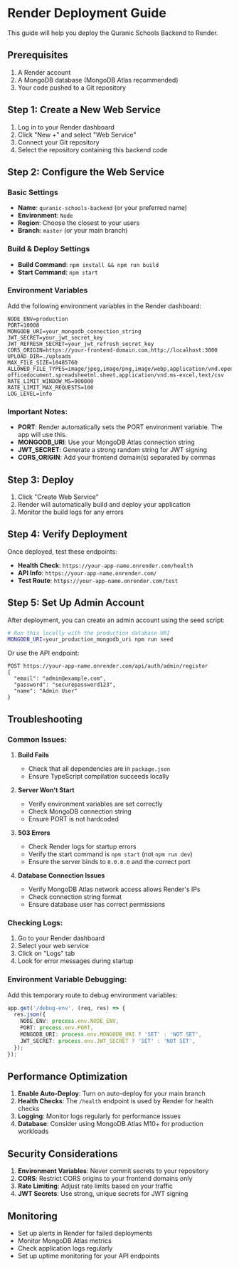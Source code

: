 # Render Deployment Guide

This guide will help you deploy the Quranic Schools Backend to Render.

## Prerequisites

1. A Render account
2. A MongoDB database (MongoDB Atlas recommended)
3. Your code pushed to a Git repository

## Step 1: Create a New Web Service

1. Log in to your Render dashboard
2. Click "New +" and select "Web Service"
3. Connect your Git repository
4. Select the repository containing this backend code

## Step 2: Configure the Web Service

### Basic Settings
- **Name**: `quranic-schools-backend` (or your preferred name)
- **Environment**: `Node`
- **Region**: Choose the closest to your users
- **Branch**: `master` (or your main branch)

### Build & Deploy Settings
- **Build Command**: `npm install && npm run build`
- **Start Command**: `npm start`

### Environment Variables
Add the following environment variables in the Render dashboard:

```
NODE_ENV=production
PORT=10000
MONGODB_URI=your_mongodb_connection_string
JWT_SECRET=your_jwt_secret_key
JWT_REFRESH_SECRET=your_jwt_refresh_secret_key
CORS_ORIGIN=https://your-frontend-domain.com,http://localhost:3000
UPLOAD_DIR=./uploads
MAX_FILE_SIZE=10485760
ALLOWED_FILE_TYPES=image/jpeg,image/png,image/webp,application/vnd.openxmlformats-officedocument.spreadsheetml.sheet,application/vnd.ms-excel,text/csv
RATE_LIMIT_WINDOW_MS=900000
RATE_LIMIT_MAX_REQUESTS=100
LOG_LEVEL=info
```

### Important Notes:
- **PORT**: Render automatically sets the PORT environment variable. The app will use this.
- **MONGODB_URI**: Use your MongoDB Atlas connection string
- **JWT_SECRET**: Generate a strong random string for JWT signing
- **CORS_ORIGIN**: Add your frontend domain(s) separated by commas

## Step 3: Deploy

1. Click "Create Web Service"
2. Render will automatically build and deploy your application
3. Monitor the build logs for any errors

## Step 4: Verify Deployment

Once deployed, test these endpoints:

- **Health Check**: `https://your-app-name.onrender.com/health`
- **API Info**: `https://your-app-name.onrender.com/`
- **Test Route**: `https://your-app-name.onrender.com/test`

## Step 5: Set Up Admin Account

After deployment, you can create an admin account using the seed script:

```bash
# Run this locally with the production database URI
MONGODB_URI=your_production_mongodb_uri npm run seed
```

Or use the API endpoint:
```
POST https://your-app-name.onrender.com/api/auth/admin/register
{
  "email": "admin@example.com",
  "password": "securepassword123",
  "name": "Admin User"
}
```

## Troubleshooting

### Common Issues:

1. **Build Fails**
   - Check that all dependencies are in `package.json`
   - Ensure TypeScript compilation succeeds locally

2. **Server Won't Start**
   - Verify environment variables are set correctly
   - Check MongoDB connection string
   - Ensure PORT is not hardcoded

3. **503 Errors**
   - Check Render logs for startup errors
   - Verify the start command is `npm start` (not `npm run dev`)
   - Ensure the server binds to `0.0.0.0` and the correct port

4. **Database Connection Issues**
   - Verify MongoDB Atlas network access allows Render's IPs
   - Check connection string format
   - Ensure database user has correct permissions

### Checking Logs:

1. Go to your Render dashboard
2. Select your web service
3. Click on "Logs" tab
4. Look for error messages during startup

### Environment Variable Debugging:

Add this temporary route to debug environment variables:

```typescript
app.get('/debug-env', (req, res) => {
  res.json({
    NODE_ENV: process.env.NODE_ENV,
    PORT: process.env.PORT,
    MONGODB_URI: process.env.MONGODB_URI ? 'SET' : 'NOT SET',
    JWT_SECRET: process.env.JWT_SECRET ? 'SET' : 'NOT SET',
  });
});
```

## Performance Optimization

1. **Enable Auto-Deploy**: Turn on auto-deploy for your main branch
2. **Health Checks**: The `/health` endpoint is used by Render for health checks
3. **Logging**: Monitor logs regularly for performance issues
4. **Database**: Consider using MongoDB Atlas M10+ for production workloads

## Security Considerations

1. **Environment Variables**: Never commit secrets to your repository
2. **CORS**: Restrict CORS origins to your frontend domains only
3. **Rate Limiting**: Adjust rate limits based on your traffic
4. **JWT Secrets**: Use strong, unique secrets for JWT signing

## Monitoring

- Set up alerts in Render for failed deployments
- Monitor MongoDB Atlas metrics
- Check application logs regularly
- Set up uptime monitoring for your API endpoints 